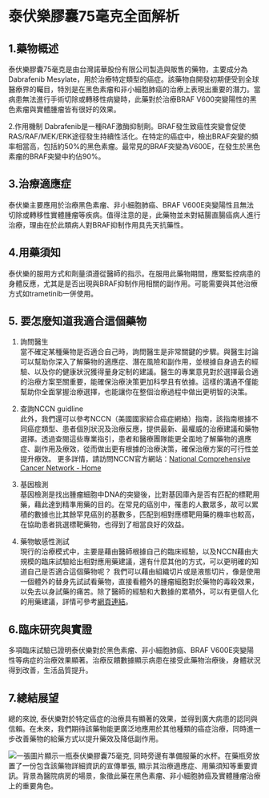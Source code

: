 # 泰伏樂膠囊75毫克全面解析

## 1.藥物概述

泰伏樂膠囊75毫克是由台灣諾華股份有限公司製造與販售的藥物，主要成分為Dabrafenib Mesylate，用於治療特定類型的癌症。該藥物自開發初期便受到全球醫療界的矚目，特別是在黑色素瘤和非小細胞肺癌的治療上表現出重要的潛力。當病患無法進行手術切除或轉移性病變時，此藥對於治療BRAF V600突變陽性的黑色素瘤與實體腫瘤皆有很好的效果。

2.作用機制
Dabrafenib是⼀種RAF激酶抑制劑。BRAF發⽣致癌性突變會促使RAS/RAF/MEK/ERK途徑發⽣持續性活化。在特定的癌症中，檢出BRAF突變的頻率相當⾼，包括約50%的⿊⾊素瘤。最常⾒的BRAF突變為V600E，在發⽣於⿊⾊素瘤的BRAF突變中約佔90%。

## 3.治療適應症

泰伏樂主要應用於治療黑色素瘤、非小細胞肺癌、BRAF V600E突變陽性且無法切除或轉移性實體腫瘤等疾病。值得注意的是，此藥物並未對結腸直腸癌病人進行治療，理由在於此類病人對BRAF抑制作用具先天抗藥性。

## 4.用藥須知

泰伏樂的服用方式和劑量須遵從醫師的指示。在服用此藥物期間，應緊監控病患的身體反應，尤其是是否出現與BRAF抑制作用相關的副作用。可能需要與其他治療方式如trametinib一併使用。

## 5. 要怎麼知道我適合這個藥物 

1. 詢問醫生  
當不確定某種藥物是否適合自己時，詢問醫生是非常關鍵的步驟。與醫生討論可以幫助你深入了解藥物的適應症、潛在風險和副作用，並根據自身過去的經驗、以及你的健康狀況獲得量身定制的建議。醫生的專業意見對於選擇最合適的治療方案至關重要，能確保治療決策更加科學且有依據。這樣的溝通不僅能幫助你全面掌握治療選擇，也能讓你在整個治療過程中做出更明智的決策。 

2. 查詢NCCN guidline  
此外，我們還可以參考NCCN（美國國家綜合癌症網絡）指南，該指南根據不同癌症類型、患者個別狀況及治療反應，提供最新、最權威的治療建議和藥物選擇。透過查閱這些專業指引，患者和醫療團隊能更全面地了解藥物的適應症、副作用及療效，從而做出更有根據的治療決策，確保治療方案的可行性並提升療效。 
更多詳情，請訪問NCCN官方網站：[National Comprehensive Cancer Network - Home](https://www.nccn.org/)

3. 基因檢測  
基因檢測是找出腫瘤細胞中DNA的突變後，比對基因庫內是否有匹配的標靶用藥，藉此達到精準用藥的目的。在常見的癌別中，罹患的人數眾多，故可以累積的數據也比其餘罕見癌別的基數多，匹配到相對應標靶用藥的機率也較高，在協助患者挑選標靶藥物，也得到了相當良好的效益。 

4. 藥物敏感性測試  
現行的治療模式中，主要是藉由醫師根據自己的臨床經驗，以及NCCN藉由大規模的臨床試驗給出相對應用藥建議，還有什麼其他的方式，可以更明確的知道自己是否適合這個藥物呢？ 
我們可以藉由組織切片或是液態切片，像是使用一個體外的替身先試試看藥物，直接看體外的腫瘤細胞對於藥物的毒殺效果，以免去以身試藥的痛苦。除了醫師的經驗和大數據的累積外，可以有更個人化的用藥建議，詳情可參考[網頁連結](https://info.cancerfree.io/)。 

## 6.臨床研究與實證

多項臨床試驗已證明泰伏樂對於黑色素瘤、非小細胞肺癌、BRAF V600E突變陽性等病症的治療效果顯著。治療反饋數據顯示病患在接受此藥物治療後，身體狀況得到改善，生活品質提升。

## 7.總結展望

總的來說, 泰伏樂對於特定癌症的治療具有顯著的效果，並得到廣大病患的認同與信賴。在未來，我們期待該藥物能更廣泛地應用於其他種類的癌症治療，同時進一步改善藥物的給藥方式以提升藥效及降低副作用。

![一張圖片顯示一瓶泰伏樂膠囊75毫克, 同時旁邊有準備服藥的水杯。在藥瓶旁放置了一份包含該藥物詳細資訊的宣傳單張, 顯示其治療適應症、用藥須知等重要資訊。背景為醫院病房的場景，象徵此藥在黑色素瘤、非小細胞肺癌及實體腫瘤治療上的重要角色。](https://i.imgur.com/2pWGi1c.jpeg)